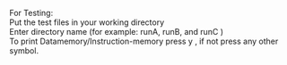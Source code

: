 For Testing: <br />
Put the test files in your working directory <br />
Enter directory name (for example: runA, runB, and runC ) <br />
To print Datamemory/Instruction-memory press y , if not press any other symbol. 

